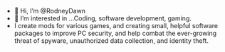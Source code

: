 - 👋 Hi, I’m @RodneyDawn
- 👀 I’m interested in ...Coding, software development, gaming.
- I create mods for various games, and creating small, helpful software packages to improve PC security, and help combat the ever-growing threat of spyware, unauthorized data collection, and identity theft.

<!---
RodneyDawn/RodneyDawn is a ✨ special ✨ repository because its `README.md` (this file) appears on your GitHub profile.
You can click the Preview link to take a look at your changes.
--->
